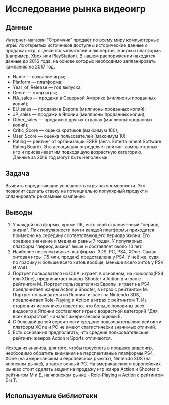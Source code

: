 # Исследование рынка видеоигр

## Данные
Интернет-магазин "Стримчик" продаёт по всему миру компьютерные игры. Из открытых источников доступны исторические данные о продажах игр, оценки пользователей и экспертов, жанры и платформы (например, Xbox или PlayStation). В нашем распоряжении находятcя данные до 2016 года, на основе которых необходимо запланировать кампанию на 2017 год.  
- Name — название игры;  
- Platform — платформа;  
- Year_of_Release — год выпуска;  
- Genre — жанр игры;  
- NA_sales — продажи в Северной Америке (миллионы проданных копий);  
- EU_sales — продажи в Европе (миллионы проданных копий);  
- JP_sales — продажи в Японии (миллионы проданных копий);  
- Other_sales — продажи в других странах (миллионы проданных копий);  
- Critic_Score — оценка критиков (максимум 100);  
- User_Score — оценка пользователей (максимум 10);  
- Rating — рейтинг от организации ESRB (англ. Entertainment Software Rating Board). Эта ассоциация определяет рейтинг компьютерных игр и присваивает им подходящую возрастную категорию.  
Данные за 2016 год могут быть неполными.

## Задача
Выявить определяющие успешность игры закономерности. Это позволит сделать ставку на потенциально популярный продукт и спланировать рекламные кампании.  

## Выводы
1) У каждой платформы, кроме ПК, есть свой ограниченный "период жизни". Пик популярности почти каждой платформы приходится примерно на середину соответствующего периода жизни. Его среднее значение и медиана равны 7 годам. У популярных платформ "период жизни" выше и составляет около 10 лет.
2) Наиболее перспективные платформы: 3DS, PC, PS4, XOne. Самая хитовая игры (15 млн. продаж) представлена у PS4. У неё же, судя по графику и больше всего хитов вообще, меньше всего хитов у PSV И WiiU.
3) Портрет пользователя из США: играет, в основном, на консолях(PS4 или XOne), предпочитает жанры Shooter и Action в играх с рейтингом M. Портрет пользователя из Европы: играет на PS4, предпочитает жанры Action и Shooter, в играх с рейтингом M. Портрет пользователя из Японии: играет на Nintendo 3DS, предпочитает Role-Playing и Action в играх с рейтингом T. Из сторонних источников известно, что больше половины всех видеоигр в Японии составляют игры с возрастной категорий "Для всех возрастов" - аналог американской оценки E.
4) С большой долей вероятности средние пользовательские рейтинги платформ XOne и PC не имеют статистически значимых отличий.  
5) Есть основания предполагать, что средние пользовательские рейтинги жанров Action и Sports отличаются.

Исходя из анализа, для того, чтобы преуспеть в продаже видеоигр, необходимо обратить внимания на перспективные платформы PS4, XOne (на американском и европейском рынках), Nintendo 3DS (на японском рынке), а также вечный PC. На американских и европейских рынках стоит сделать акцент на продажу игр жанра Action и Shooter с рейтингом M и E, на японском рынке - Role-Playing и Action с рейтингом E и T.

## Используемые библиотеки
